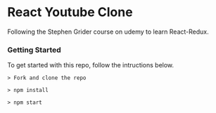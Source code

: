 # React Youtube Clone

Following the Stephen Grider course on udemy to learn React-Redux.

### Getting Started

To get started with this repo, follow the intructions below.

```
> Fork and clone the repo

> npm install

> npm start
```
